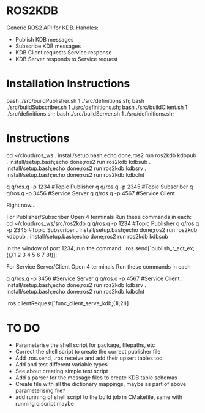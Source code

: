 # ROS2KDB
Generic ROS2 API for KDB. 
Handles:
* Publish KDB messages
* Subscribe KDB messages
* KDB Client requests Service response
* KDB Server responds to Service request

# Installation Instructions
bash ./src/buildPublisher.sh 1 ./src/definitions.sh;
bash ./src/buildSubscriber.sh 1 ./src/definitions.sh;
bash ./src/buildClient.sh 1 ./src/definitions.sh;
bash ./src/buildServer.sh 1 ./src/definitions.sh;

# Instructions
cd ~/cloud/ros_ws
. install/setup.bash;echo done;ros2 run ros2kdb kdbpub
. install/setup.bash;echo done;ros2 run ros2kdb kdbsub
. install/setup.bash;echo done;ros2 run ros2kdb kdbsrv
. install/setup.bash;echo done;ros2 run ros2kdb kdbclnt

q q/ros.q -p 1234 #Topic Publisher
q q/ros.q -p 2345 #Topic Subscriber
q q/ros.q -p 3456 #Service Server
q q/ros.q -p 4567 #Service Client

Right now... 

For Publisher/Subscriber
Open 4 terminals
Run these commands in each:
cd ~/cloud/ros_ws/src/ros2kdb
q q/ros.q -p 1234 #Topic Publisher
q q/ros.q -p 2345 #Topic Subscriber
. install/setup.bash;echo done;ros2 run ros2kdb kdbpub
. install/setup.bash;echo done;ros2 run ros2kdb kdbsub

in the window of port 1234, run the command: 
.ros.send[`publish_r_act_ex;(),(1 2 3 4 5 6 7 8f)];


For Service Server/Client
Open 4 terminals
Run these commands in each 

q q/ros.q -p 3456 #Service Server
q q/ros.q -p 4567 #Service Client
. install/setup.bash;echo done;ros2 run ros2kdb kdbsrv
. install/setup.bash;echo done;ros2 run ros2kdb kdbclnt

.ros.clientRequest[`func_client_serve_kdb;(1i;2i)]

# TO DO
* Parameterise the shell script for package, filepaths, etc
* Correct the shell script to create the correct publisher file
* Add .ros.send, .ros.receive and add their upsert tables too
* Add and test different variable types
* See about creating simple test script
* Add a parser for the message files to create KDB table schemas
* Create file with all the dictionary mappings, maybe as part of above parameterising file?
* add running of shell script to the build job in CMakefile, same with running q script maybe
